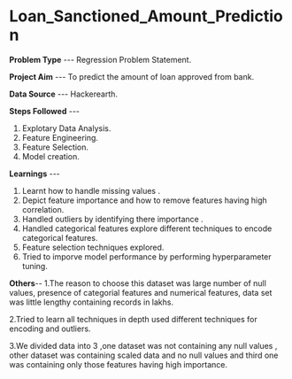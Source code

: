 # Loan_Sanctioned_Amount_Prediction

**Problem Type** --- Regression Problem Statement.

**Project Aim** --- To predict the amount of loan approved from bank.

**Data Source** --- Hackerearth.

**Steps Followed** --- 
1. Explotary Data Analysis.
2. Feature Engineering.
3. Feature Selection.
4. Model creation. 

**Learnings** --- 
1. Learnt how to handle missing values .
2. Depict feature importance and how to remove features having high correlation.
3. Handled outliers by identifying  there importance .
4. Handled categorical features explore different techniques to encode categorical features.
5. Feature selection techniques explored.
6. Tried to imporve model performance by performing hyperparameter tuning.

**Others**-- 
1.The reason to choose this dataset was large number of null values, presence of categorial features and numerical features, data  set was little lengthy containing records in lakhs.

2.Tried to learn all techniques in depth used different techniques for encoding and outliers.

3.We divided data into 3 ,one dataset  was not containing any null values , other dataset was containing  scaled data and no null values  and third one was containing only those features having high importance.




